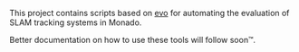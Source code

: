 This project contains scripts based on [evo](https://github.com/MichaelGrupp/evo/wiki/Metrics) for automating the evaluation of SLAM tracking systems in Monado.

Better documentation on how to use these tools will follow soon™.
